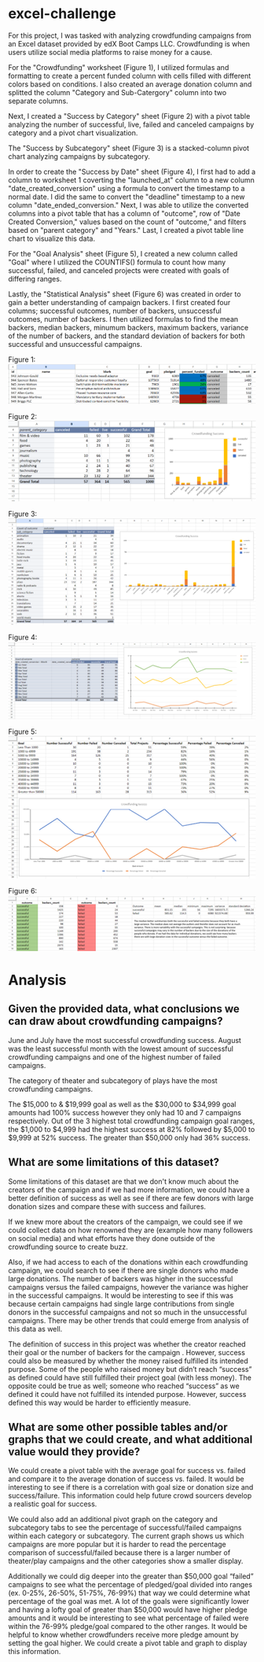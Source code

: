 # excel-challenge
For this project, I was tasked with analyzing crowdfunding campaigns from an Excel dataset provided by edX Boot Camps LLC. Crowdfunding is when users utilize social media platforms to raise money for a cause. 

For the "Crowdfunding" worksheet (Figure 1), I utilized formulas and formatting to create a percent funded column with cells filled with different colors based on conditions. I also created an average donation column and splitted the column "Category and Sub-Catergory" column into two separate columns. 

Next, I created a "Success by Category" sheet (Figure 2) with a pivot table analyzing the number of successful, live, failed and canceled campaigns by category and a pivot chart visualization. 

The "Success by Subcategory" sheet (Figure 3) is a stacked-column pivot chart analyzing campaigns by subcategory. 

In order to create the "Success by Date" sheet (Figure 4), I first had to add a column to worksheet 1 coverting the "launched_at" column  to a new column "date_created_conversion" using a formula to convert the timestamp to a normal date. I did the same to convert the "deadline" timestamp to a new column "date_ended_conversion." Next, I was able to utilize the converted columns into a pivot table that has a column of "outcome", row of "Date Created Conversion," values based on the count of "outcome," and filters based on "parent category" and "Years." Last, I created a pivot table line chart to visualize this data.

For the "Goal Analysis" sheet (Figure 5), I created a new column called "Goal" where I utilized the COUNTIFS() formula to count how many successful, failed, and canceled projects were created with goals of differing ranges. 

Lastly, the "Statistical Analysis" sheet (Figure 6) was created in order to gain a better understanding of campaign backers. I first created four columns; successful outcomes, number of backers, unsuccessful outcomes, number of backers. I then utilized formulas to find the mean backers, median backers, minumum backers, maximum backers, variance of the number of backers, and the standard deviation of backers for both successful and unsuccessful campaigns. 

Figure 1: <img src="Visuals/Crowdfunding.png">



Figure 2: <img src="Visuals/Success_by_Category.png">



Figure 3: <img src="Visuals/Success_by_Subcategory.png">




Figure 4: <img src="Visuals/Success_by_Date.png">


Figure 5: <img src="Visuals/Goal_Analysis.png">



Figure 6: <img src="Visuals/Statistical_Analysis.png">

# Analysis

## Given the provided data, what conclusions we can draw about crowdfunding campaigns?
June and July have the most successful crowdfunding success. August was the least successful month with the lowest amount of successful crowdfunding campaigns and one of the highest number of failed campaigns.

The category of theater and subcategory of plays have the most crowdfunding campaigns.

The $15,000 to & $19,999 goal as well as the $30,000 to $34,999 goal amounts had 100% success however they only had 10 and 7 campaigns respectively. Out of the 3 highest total crowdfunding campaign goal ranges, the $1,000 to $4,999 had the highest success at 82% followed by $5,000 to $9,999 at 52% success. The greater than $50,000 only had 36% success.

## What are some limitations of this dataset?

Some limitations of this dataset are that we don't know much about the creators of the campaign and if we had more information, we could have a better definition of success as well as see if there are few donors with large donation sizes and compare these with success and failures. 

If we knew more about the creators of the campaign, we could see if we could collect data on how renowned they are (example how many followers on social media) and what efforts have they done outside of the crowdfunding source to create buzz.

Also, if we had access to each of the donations within each crowdfunding campaign, we could search to see if there are single donors who made large donations. The number of backers was higher in the successful campaigns versus the failed campaigns, however the variance was higher in the successful campaigns. It would be interesting to see if this was because certain campaigns had single large contributions from single donors in the successful campaigns and not so much in the unsuccessful campaigns. There may be other trends that could emerge from analysis of this data as well.

The definition of success in this project was whether the creator reached their goal or the number of backers for the campaign . However, success could also be measured by whether the money raised fulfilled its intended purpose. Some of the people who raised money but didn’t reach “success” as defined could have still fulfilled their project goal (with less money). The opposite could be true as well; someone who reached “success” as we defined it could have not fulfilled its intended purpose. However, success defined this way would be harder to efficiently measure. 

## What are some other possible tables and/or graphs that we could create, and what additional value would they provide?

We could create a pivot table with the average goal for success vs. failed and compare it to the average donation of success vs. failed. It would be interesting to see if there is a correlation with goal size or donation size and success/failure. This information could help future crowd sourcers develop a realistic goal for success.

We could also add an additional pivot graph on the category and subcategory tabs to see the percentage of successful/failed campaigns within each category or subcategory. The current graph shows us which campaigns are more popular but it is harder to read the percentage comparison of successful/failed because there is a larger number of theater/play campaigns and the other categories show a smaller display.

Additionally we could dig deeper into the greater than $50,000 goal “failed” campaigns to see what the percentage of pledged/goal divided into ranges (ex. 0-25%, 26-50%, 51-75%, 76-99%) that way we could determine what percentage of the goal was met. A lot of the goals were significantly lower and having a lofty goal of greater than $50,000 would have higher pledge amounts and it would be interesting to see what percentage of failed were within the 76-99% pledge/goal compared to the other ranges. It would be helpful to know whether crowdfunders receive more pledge amount by setting the goal higher. We could create a pivot table and graph to display this information.
